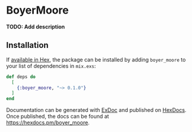# BoyerMoore

**TODO: Add description**

## Installation

If [available in Hex](https://hex.pm/docs/publish), the package can be installed
by adding `boyer_moore` to your list of dependencies in `mix.exs`:

```elixir
def deps do
  [
    {:boyer_moore, "~> 0.1.0"}
  ]
end
```

Documentation can be generated with [ExDoc](https://github.com/elixir-lang/ex_doc)
and published on [HexDocs](https://hexdocs.pm). Once published, the docs can
be found at <https://hexdocs.pm/boyer_moore>.

